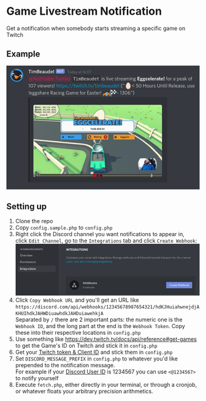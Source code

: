 # Game Livestream Notification
Get a notification when somebody starts streaming a specific game on Twitch

## Example
![](https://github.com/tsjost/GameLivestreamNotification/blob/assets/screenshot01.png)

## Setting up
1. Clone the repo
2. Copy `config.sample.php` to `config.php`
3. Right click the Discord channel you want notifications to appear in,  
click `Edit Channel`, go to the `Integrations` tab and click `Create Webhook`:
![](https://github.com/tsjost/GameLivestreamNotification/blob/assets/discord01.png)
4. Click `Copy Webhook URL` and you'll get an URL like  
`https://discord.com/api/webhooks/12345678987654321/hdKJHuiahwnejdjAKHUIhdkJAHWDiuawhdkJAHDuiawehkjA`  
Separated by `/` there are 2 important parts: the numeric one is the `Webhook ID`, and the long part at the end is the `Webhook Token`. Copy these into their respective locations in `config.php`
5. Use something like https://dev.twitch.tv/docs/api/reference#get-games to get the Game's ID on Twitch and stick it in `config.php`
6. Get your [Twitch token & Client ID](https://dev.twitch.tv/docs/authentication#getting-tokens) and stick them in `config.php`
7. Set `DISCORD_MESSAGE_PREFIX` in `config.php` to whatever you'd like prepended to the notification message.  
For example if your [Discord User ID](https://support.discord.com/hc/en-us/articles/206346498-Where-can-I-find-my-User-Server-Message-ID-) is 1234567 you can use `<@1234567>` to notify yourself
8. Execute `fetch.php`, either directly in your terminal, or through a cronjob, or whatever floats your arbitrary precision arithmetics.
